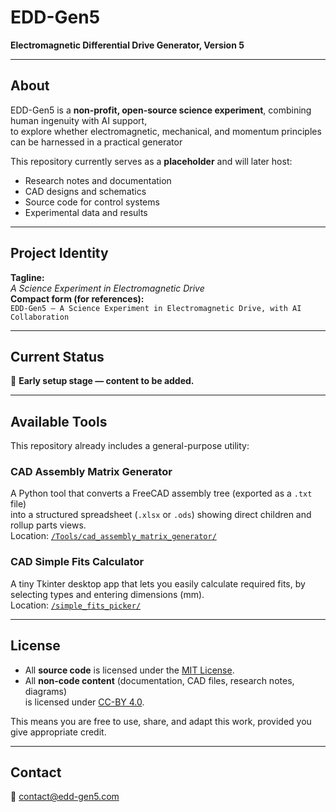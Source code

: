 # EDD-Gen5  
**Electromagnetic Differential Drive Generator, Version 5**

---

## About  
EDD-Gen5 is a **non-profit, open-source science experiment**, combining human ingenuity with AI support,  
to explore whether electromagnetic, mechanical, and momentum principles can be harnessed in a practical generator

This repository currently serves as a **placeholder** and will later host:  
- Research notes and documentation  
- CAD designs and schematics  
- Source code for control systems  
- Experimental data and results  

---

## Project Identity  
**Tagline:**  
*A Science Experiment in Electromagnetic Drive*  
**Compact form (for references):**  
`EDD-Gen5 — A Science Experiment in Electromagnetic Drive, with AI Collaboration`  

---

## Current Status  
 **Early setup stage — content to be added.**  

---

## Available Tools  
This repository already includes a general-purpose utility:  

### CAD Assembly Matrix Generator  
A Python tool that converts a FreeCAD assembly tree (exported as a `.txt` file)  
into a structured spreadsheet (`.xlsx` or `.ods`) showing direct children and rollup parts views.  
Location: [`/Tools/cad_assembly_matrix_generator/`](Tools/cad_assembly_matrix_generator/)  

### CAD Simple Fits Calculator
A tiny Tkinter desktop app that lets you easily calculate required fits, by selecting types and entering dimensions (mm).  
Location: [`/simple_fits_picker/`](simple_fits_picker/)  

---

## License  

- All **source code** is licensed under the [MIT License](LICENSE).  
- All **non-code content** (documentation, CAD files, research notes, diagrams)  
  is licensed under [CC-BY 4.0](LICENSE-CC-BY.md).  

This means you are free to use, share, and adapt this work, provided you give appropriate credit.  

---

## Contact  
 contact@edd-gen5.com  
